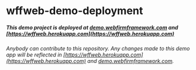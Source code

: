 # wffweb-demo-deployment

##### This demo project is deployed at [demo.webfirmframework.com](http://demo.webfirmframework.com) and [https://wffweb.herokuapp.com](https://wffweb.herokuapp.com)

###### Anybody can contribute to this repository. Any changes made to this demo app will be reflected in [https://wffweb.herokuapp.com](https://wffweb.herokuapp.com) and [demo.webfirmframework.com](http://demo.webfirmframework.com).
